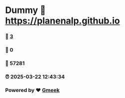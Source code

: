# Dummy :link: https://planenalp.github.io 
### :page_facing_up: [3](https://planenalp.github.io/tag.html) 
### :speech_balloon: 0 
### :hibiscus: 57281 
### :alarm_clock: 2025-03-22 12:43:34 
### Powered by :heart: [Gmeek](https://github.com/Meekdai/Gmeek)
